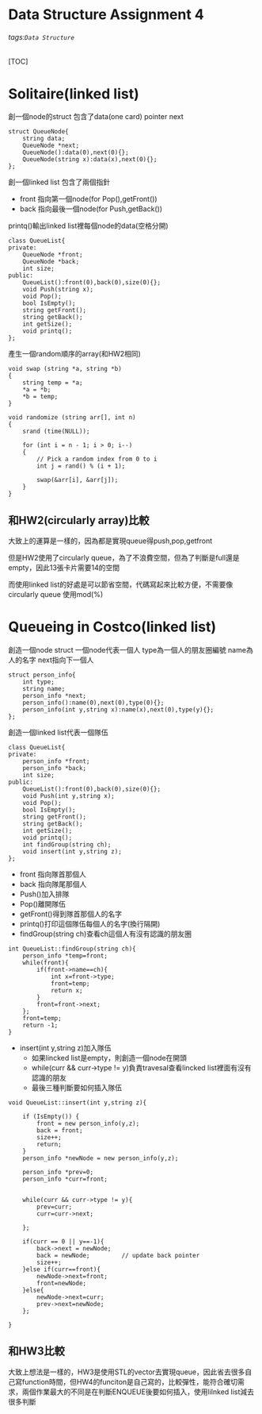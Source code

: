 Data Structure Assignment 4
===
###### tags:`Data Structure`
[TOC]

# Solitaire(linked list)
創一個node的struct
包含了data(one card)
pointer next
```cpp=
struct QueueNode{
    string data;
    QueueNode *next;
    QueueNode():data(0),next(0){};
    QueueNode(string x):data(x),next(0){};
};
```


創一個linked list
包含了兩個指針
- front 指向第一個node(for Pop(),getFront())
- back 指向最後一個node(for Push,getBack())

printq()輸出linked list裡每個node的data(空格分開)
```cpp=
class QueueList{
private:
    QueueNode *front;
    QueueNode *back;
    int size;
public:
    QueueList():front(0),back(0),size(0){};
    void Push(string x);
    void Pop();
    bool IsEmpty();
    string getFront();
    string getBack();
    int getSize();
	void printq();
};
```

產生一個random順序的array(和HW2相同)
```cpp=
void swap (string *a, string *b)  
{  
    string temp = *a;  
    *a = *b;  
    *b = temp;  
}  
  
void randomize (string arr[], int n)  
{  
    srand (time(NULL));  

    for (int i = n - 1; i > 0; i--)  
    {  
        // Pick a random index from 0 to i  
        int j = rand() % (i + 1);  

        swap(&arr[i], &arr[j]);  
    }  
} 
```
## 和HW2(circularly array)比較
大致上的運算是一樣的，因為都是實現queue得push,pop,getfront

但是HW2使用了circularly queue，為了不浪費空間，但為了判斷是full還是empty，因此13張卡片需要14的空間

而使用linked list的好處是可以節省空間，代碼寫起來比較方便，不需要像circularly queue 使用mod(%)


# Queueing in Costco(linked list)
創造一個node struct
一個node代表一個人
type為一個人的朋友圈編號
name為人的名字
next指向下一個人
```cpp=
struct person_info{
    int type;
    string name;
    person_info *next;
    person_info():name(0),next(0),type(0){};
    person_info(int y,string x):name(x),next(0),type(y){};
};
```
創造一個linked list代表一個隊伍
```cpp=
class QueueList{
private:
    person_info *front;
    person_info *back;
    int size;
public:
    QueueList():front(0),back(0),size(0){};
    void Push(int y,string x);
    void Pop();
    bool IsEmpty();
    string getFront();
    string getBack();
    int getSize();
	void printq();
    int findGroup(string ch);
    void insert(int y,string z);
};
```

- front 指向隊首那個人
- back 指向隊尾那個人
- Push()加入排隊
- Pop()離開隊伍
- getFront()得到隊首那個人的名字
- printq()打印這個隊伍每個人的名字(換行隔開)
- findGroup(string ch)查看ch這個人有沒有認識的朋友圈
```cpp=
int QueueList::findGroup(string ch){
    person_info *temp=front;
    while(front){
        if(front->name==ch){
            int x=front->type;
            front=temp;
            return x;
        }
        front=front->next;
    };
    front=temp;
    return -1; 
}
```
- insert(int y,string z)加入隊伍
	- 如果lincked list是empty，則創造一個node在開頭
	- while(curr && curr->type != y)負責travesal查看lincked list裡面有沒有認識的朋友
	- 最後三種判斷要如何插入隊伍

```cpp=
void QueueList::insert(int y,string z){

    if (IsEmpty()) {
        front = new person_info(y,z);
        back = front;
        size++;
        return;
    }
    person_info *newNode = new person_info(y,z);

    person_info *prev=0;
    person_info *curr=front;


    while(curr && curr->type != y){
        prev=curr;
        curr=curr->next;

    };

    if(curr == 0 || y==-1){
        back->next = newNode;
        back = newNode;         // update back pointer
        size++;
    }else if(curr==front){
        newNode->next=front;
        front=newNode;
    }else{
        newNode->next=curr;
        prev->next=newNode;
    };

}

```
## 和HW3比較
大致上想法是一樣的，HW3是使用STL的vector去實現queue，因此省去很多自己寫function時間，但HW4的funciton是自己寫的，比較彈性，能符合確切需求，兩個作業最大的不同是在判斷ENQUEUE後要如何插入，使用lilnked list減去很多判斷